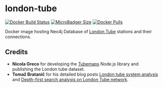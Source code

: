 # london-tube
[![Docker Build Status](https://img.shields.io/docker/cloud/build/syedhassaanahmed/neo4j-london-tube.svg?logo=docker)](https://hub.docker.com/r/syedhassaanahmed/neo4j-london-tube/builds/) [![MicroBadger Size](https://img.shields.io/microbadger/image-size/syedhassaanahmed/neo4j-london-tube.svg?logo=docker)](https://hub.docker.com/r/syedhassaanahmed/neo4j-london-tube/tags/) [![Docker Pulls](https://img.shields.io/docker/pulls/syedhassaanahmed/neo4j-london-tube.svg?logo=docker)](https://hub.docker.com/r/syedhassaanahmed/neo4j-london-tube/)

Docker image hosting Neo4j Database of [London Tube](https://tfl.gov.uk/modes/tube/) stations and their connections.

## Credits
- **Nicola Greco** for developing the [Tubemaps](https://github.com/nicola/tubemaps) Node.js library and publishing the London tube dataset.
- **Tomaž Bratanič** for his detailed blog posts [London tube system analysis](https://tbgraph.wordpress.com/2017/08/31/neo4j-london-tube-system-analysis/) and [Depth-first search analysis on London Tube network](https://tbgraph.wordpress.com/2019/04/30/depth-first-search-analysis-on-london-tube-network-with-neo4j-graph-algorithms/).
